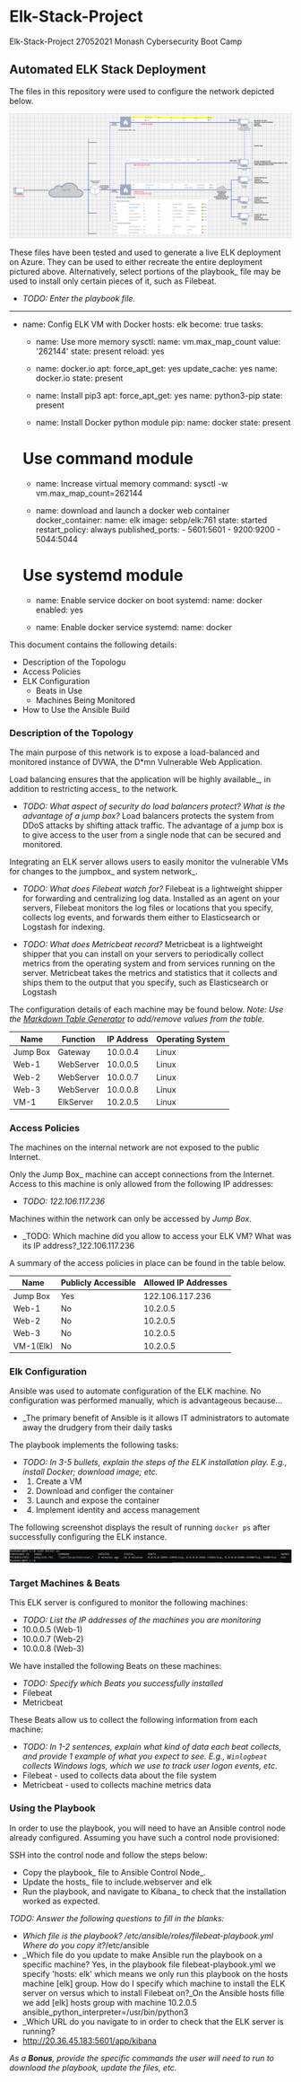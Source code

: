 # Elk-Stack-Project
Elk-Stack-Project 27052021 Monash Cybersecurity Boot Camp

## Automated ELK Stack Deployment

The files in this repository were used to configure the network depicted below.

![Diagrams/Elk-Stack-Project_Network-Diagram.PNG](Diagrams/Elk-Stack-Project_Network-Diagram.png)

These files have been tested and used to generate a live ELK deployment on Azure. They can be used to either recreate the entire deployment pictured above. Alternatively, select portions of the playbook_ file may be used to install only certain pieces of it, such as Filebeat.

  - _TODO: Enter the playbook file._
---
- name: Config ELK VM with Docker
  hosts: elk
  become: true
  tasks:
  - name: Use more memory
    sysctl:
      name: vm.max_map_count
      value: '262144'
      state: present
      reload: yes

  - name: docker.io
    apt:
      force_apt_get: yes
      update_cache: yes
      name: docker.io
      state: present

  - name: Install pip3
    apt:
      force_apt_get: yes
      name: python3-pip
      state: present

  - name: Install Docker python module
    pip:
      name: docker
      state: present

   # Use command module
  - name: Increase virtual memory
    command: sysctl -w vm.max_map_count=262144

  - name: download and launch a docker web container
    docker_container:
      name: elk
      image: sebp/elk:761
      state: started
      restart_policy: always
      published_ports:
        -   5601:5601
        -   9200:9200
        -   5044:5044

   # Use systemd module
  - name: Enable service docker on boot
    systemd:
      name: docker
      enabled: yes

  - name: Enable docker service
    systemd:
      name: docker

This document contains the following details:
- Description of the Topologu
- Access Policies
- ELK Configuration
  - Beats in Use
  - Machines Being Monitored
- How to Use the Ansible Build


### Description of the Topology

The main purpose of this network is to expose a load-balanced and monitored instance of DVWA, the D*mn Vulnerable Web Application.

Load balancing ensures that the application will be highly available_, in addition to restricting access_ to the network.
- _TODO: What aspect of security do load balancers protect? What is the advantage of a jump box?_
Load balancers protects the system from DDoS attacks by shifting attack traffic. The advantage of a jump box is to give access to the user from a single node that can be secured and monitored.

Integrating an ELK server allows users to easily monitor the vulnerable VMs for changes to the jumpbox_ and system network_.

- _TODO: What does Filebeat watch for?_
Filebeat is a lightweight shipper for forwarding and centralizing log data. Installed as an agent on your servers, Filebeat monitors the log files or locations that you specify, collects log events, and forwards them either to Elasticsearch or Logstash for indexing.

- _TODO: What does Metricbeat record?_
Metricbeat is a lightweight shipper that you can install on your servers to periodically collect metrics from the operating system and from services running on the server. Metricbeat takes the metrics and statistics that it collects and ships them to the output that you specify, such as Elasticsearch or Logstash

The configuration details of each machine may be found below.
_Note: Use the [Markdown Table Generator](http://www.tablesgenerator.com/markdown_tables) to add/remove values from the table_.

| Name     | Function | IP Address | Operating System |
|----------|----------|------------|------------------|
| Jump Box | Gateway  | 10.0.0.4   | Linux            |
| Web-1    | WebServer| 10.0.0.5   | Linux            |
| Web-2    | WebServer| 10.0.0.7   | Linux            |
| Web-3    | WebServer| 10.0.0.8   | Linux            |
| VM-1     | ElkServer| 10.2.0.5   | Linux            |


### Access Policies

The machines on the internal network are not exposed to the public Internet. 

Only the Jump Box_ machine can accept connections from the Internet. Access to this machine is only allowed from the following IP addresses:
- _TODO: 122.106.117.236_

Machines within the network can only be accessed by _Jump Box_.
- _TODO: Which machine did you allow to access your ELK VM? What was its IP address?_122.106.117.236

A summary of the access policies in place can be found in the table below.

| Name     | Publicly Accessible | Allowed IP Addresses |
|----------|---------------------|----------------------|
| Jump Box | Yes                 | 122.106.117.236      |
| Web-1    | No                  | 10.2.0.5             |
| Web-2    | No                  | 10.2.0.5             |
| Web-3    | No                  | 10.2.0.5             |
| VM-1(Elk)| No                  | 10.2.0.5             |

### Elk Configuration

Ansible was used to automate configuration of the ELK machine. No configuration was performed manually, which is advantageous because...
- _The primary benefit of Ansible is it allows IT administrators to automate away the drudgery from their daily tasks

The playbook implements the following tasks:
- _TODO: In 3-5 bullets, explain the steps of the ELK installation play. E.g., install Docker; download image; etc._
- 1. Create a VM
- 2. Download and configer the container
- 3. Launch and expose the container
- 4. Implement identity and access management

The following screenshot displays the result of running `docker ps` after successfully configuring the ELK instance.

![Images/docker_ps_output.PNG](Images/docker_ps_output.png)

### Target Machines & Beats
This ELK server is configured to monitor the following machines:
- _TODO: List the IP addresses of the machines you are monitoring_
- 10.0.0.5 (Web-1)
- 10.0.0.7 (Web-2)
- 10.0.0.8 (Web-3)

We have installed the following Beats on these machines:
- _TODO: Specify which Beats you successfully installed_
- Filebeat
- Metricbeat

These Beats allow us to collect the following information from each machine:
- _TODO: In 1-2 sentences, explain what kind of data each beat collects, and provide 1 example of what you expect to see. E.g., `Winlogbeat` collects Windows logs, which we use to track user logon events, etc._
- Filebeat - used to collects data about the file system
- Metricbeat - used to collects machine metrics data

### Using the Playbook
In order to use the playbook, you will need to have an Ansible control node already configured. Assuming you have such a control node provisioned: 

SSH into the control node and follow the steps below:
- Copy the playbook_ file to Ansible Control Node_.
- Update the hosts_ file to include.webserver and elk
- Run the playbook, and navigate to Kibana_ to check that the installation worked as expected.

_TODO: Answer the following questions to fill in the blanks:_
- _Which file is the playbook? /etc/ansible/roles/filebeat-playbook.yml Where do you copy it?_/etc/ansible
- _Which file do you update to make Ansible run the playbook on a specific machine? Yes, in the playbook file filebeat-playbook.yml we specify 'hosts: elk' which means we only run this playbook on the hosts machine [elk] group. How do I specify which machine to install the ELK server on versus which to install Filebeat on?_On the Ansible hosts fille we add [elk] hosts group with machine 10.2.0.5 ansible_python_interpreter=/usr/bin/python3
- _Which URL do you navigate to in order to check that the ELK server is running?
- http://20.36.45.183:5601/app/kibana

_As a **Bonus**, provide the specific commands the user will need to run to download the playbook, update the files, etc._